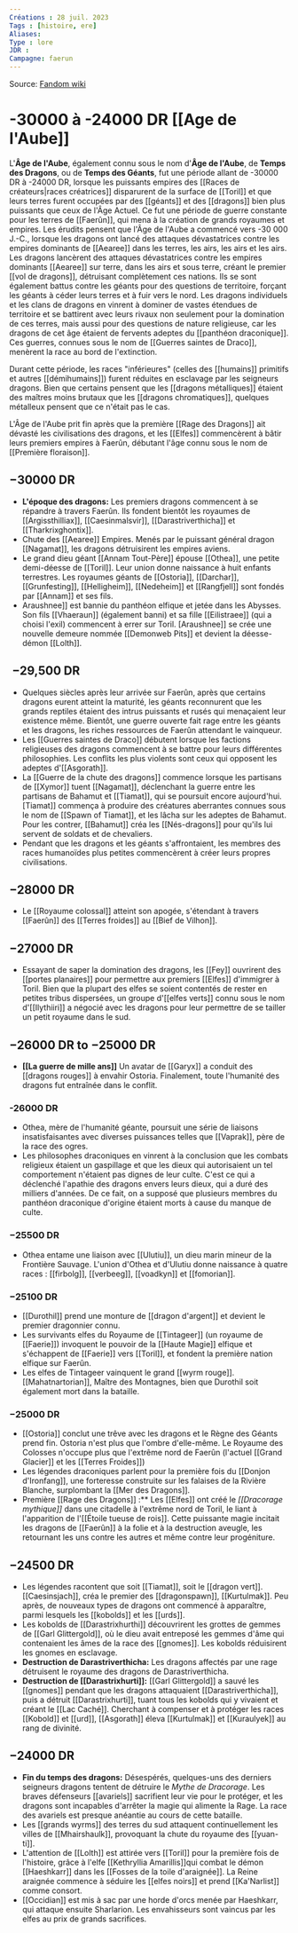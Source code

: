 ```yaml
---
Créations : 28 juil. 2023
Tags : [histoire, ere]
Aliases: 
Type : lore
JDR : 
Campagne: faerun
---
```

Source: [Fandom wiki](https://forgottenrealms.fandom.com/wiki/Main_Page)

# -30000 à -24000 DR [[Age de l'Aube]]
L'**Âge de l'Aube**, également connu sous le nom d'**Âge de l'Aube**, de **Temps des Dragons**, ou de **Temps des Géants**, fut une période allant de -30000 DR à -24000 DR, lorsque les puissants empires des [[Races de créateurs|races créatrices]] disparurent de la surface de [[Toril]] et que leurs terres furent occupées par des [[géants]] et des [[dragons]] bien plus puissants que ceux de l'Âge Actuel. Ce fut une période de guerre constante pour les terres de [[Faerûn]], qui mena à la création de grands royaumes et empires.
Les érudits pensent que l'Âge de l'Aube a commencé vers -30 000 J.-C., lorsque les dragons ont lancé des attaques dévastatrices contre les empires dominants de [[Aearee]] dans les terres, les airs, les airs et les airs. Les dragons lancèrent des attaques dévastatrices contre les empires dominants [[Aearee]] sur terre, dans les airs et sous terre, créant le premier [[vol de dragons]], détruisant complètement ces nations. Ils se sont également battus contre les géants pour des questions de territoire, forçant les géants à céder leurs terres et à fuir vers le nord. Les dragons individuels et les clans de dragons en vinrent à dominer de vastes étendues de territoire et se battirent avec leurs rivaux non seulement pour la domination de ces terres, mais aussi pour des questions de nature religieuse, car les dragons de cet âge étaient de fervents adeptes du [[panthéon draconique]]. Ces guerres, connues sous le nom de [[Guerres saintes de Draco]], menèrent la race au bord de l'extinction.

Durant cette période, les races "inférieures" (celles des [[humains]] primitifs et autres [[démihumains]]) furent réduites en esclavage par les seigneurs dragons. Bien que certains pensent que les [[dragons métalliques]] étaient des maîtres moins brutaux que les [[dragons chromatiques]], quelques métalleux pensent que ce n'était pas le cas.

L'Âge de l'Aube prit fin après que la première [[Rage des Dragons]] ait dévasté les civilisations des dragons, et les [[Elfes]] commencèrent à bâtir leurs premiers empires à Faerûn, débutant l'âge connu sous le nom de [[Première floraison]].

## −30000 DR

- **L'époque des dragons:** Les premiers dragons commencent à se répandre à travers Faerûn. Ils fondent bientôt les royaumes de [[Argissthilliax]], [[Caesinmalsvir]], [[Darastriverthicha]] et [[Tharkrixghontix]].
- Chute des [[Aearee]] Empires. Menés par le puissant général dragon [[Nagamat]], les dragons détruisirent les empires aviens.
- Le grand dieu géant [[Annam Tout-Père]] épouse [[Othea]], une petite demi-déesse de [[Toril]]. Leur union donne naissance à huit enfants terrestres. Les royaumes géants de [[Ostoria]], [[Darchar]], [[Grunfesting]], [[Helligheim]], [[Nedeheim]] et [[Rangfjell]] sont fondés par [[Annam]] et ses fils.
- Araushnee]] est bannie du panthéon elfique et jetée dans les Abysses. Son fils [[Vhaeraun]] (également banni) et sa fille [[Eilistraee]] (qui a choisi l'exil) commencent à errer sur Toril. [Araushnee]] se crée une nouvelle demeure nommée [[Demonweb Pits]] et devient la déesse-démon [[Lolth]].

##  −29,500 DR

- Quelques siècles après leur arrivée sur Faerûn, après que certains dragons eurent atteint la maturité, les géants reconnurent que les grands reptiles étaient des intrus puissants et rusés qui menaçaient leur existence même. Bientôt, une guerre ouverte fait rage entre les géants et les dragons, les riches ressources de Faerûn attendant le vainqueur.
- Les [[Guerres saintes de Draco]] débutent lorsque les factions religieuses des dragons commencent à se battre pour leurs différentes philosophies. Les conflits les plus violents sont ceux qui opposent les adeptes d'[[Asgorath]].
- La [[Guerre de la chute des dragons]] commence lorsque les partisans de [[Xymor]] tuent [[Nagamat]], déclenchant la guerre entre les partisans de Bahamut et [[Tiamat]], qui se poursuit encore aujourd'hui. [Tiamat]] commença à produire des créatures aberrantes connues sous le nom de [[Spawn of Tiamat]], et les lâcha sur les adeptes de Bahamut. Pour les contrer, [[Bahamut]] créa les [[Nés-dragons]] pour qu'ils lui servent de soldats et de chevaliers.
- Pendant que les dragons et les géants s'affrontaient, les membres des races humanoïdes plus petites commencèrent à créer leurs propres civilisations.

## −28000 DR

- Le [[Royaume colossal]] atteint son apogée, s'étendant à travers [[Faerûn]] des [[Terres froides]] au [[Bief de Vilhon]].

## −27000 DR

- Essayant de saper la domination des dragons, les [[Fey]] ouvrirent des [[portes planaires]] pour permettre aux premiers [[Elfes]] d'immigrer à Toril. Bien que la plupart des elfes se soient contentés de rester en petites tribus dispersées, un groupe d'[[elfes verts]] connu sous le nom d'[[Ilythiiri]] a négocié avec les dragons pour leur permettre de se tailler un petit royaume dans le sud.

## −26000 DR to −25000 DR

- **[[La guerre de mille ans]]** Un avatar de [[Garyx]] a conduit des [[dragons rouges]] à envahir Ostoria. Finalement, toute l'humanité des dragons fut entraînée dans le conflit.

### -26000 DR

- Othea, mère de l'humanité géante, poursuit une série de liaisons insatisfaisantes avec diverses puissances telles que [[Vaprak]], père de la race des ogres.
- Les philosophes draconiques en vinrent à la conclusion que les combats religieux étaient un gaspillage et que les dieux qui autorisaient un tel comportement n'étaient pas dignes de leur culte. C'est ce qui a déclenché l'apathie des dragons envers leurs dieux, qui a duré des milliers d'années. De ce fait, on a supposé que plusieurs membres du panthéon draconique d'origine étaient morts à cause du manque de culte.

### −25500 DR

- Othea entame une liaison avec [[Ulutiu]], un dieu marin mineur de la Frontière Sauvage. L'union d'Othea et d'Ulutiu donne naissance à quatre races : [[firbolg]], [[verbeeg]], [[voadkyn]] et [[fomorian]].

### −25100 DR

- [[Durothil]] prend une monture de [[dragon d'argent]] et devient le premier dragonnier connu.
- Les survivants elfes du Royaume de [[Tintageer]] (un royaume de [[Faerie]]) invoquent le pouvoir de la [[Haute Magie]] elfique et s'échappent de [[Faerie]] vers [[Toril]], et fondent la première nation elfique sur Faerûn.
- Les elfes de Tintageer vainquent le grand [[wyrm rouge]]. [[Mahatnartorian]], Maître des Montagnes, bien que Durothil soit également mort dans la bataille.

### −25000 DR

- [[Ostoria]] conclut une trêve avec les dragons et le Règne des Géants prend fin. Ostoria n'est plus que l'ombre d'elle-même. Le Royaume des Colosses n'occupe plus que l'extrême nord de Faerûn (l'actuel [[Grand Glacier]] et les [[Terres Froides]])
- Les légendes draconiques parlent pour la première fois du [[Donjon d'Ironfang]], une forteresse construite sur les falaises de la Rivière Blanche, surplombant la [[Mer des Dragons]].
- Première [[Rage des Dragons]] :** Les [[Elfes]] ont créé le _[[Dracorage mythique]]_ dans une citadelle à l'extrême nord de Toril, le liant à l'apparition de l'[[Étoile tueuse de rois]]. Cette puissante magie incitait les dragons de [[Faerûn]] à la folie et à la destruction aveugle, les retournant les uns contre les autres et même contre leur progéniture.

## −24500 DR

- Les légendes racontent que soit [[Tiamat]], soit le [[dragon vert]]. [[Caesinsjach]], créa le premier des [[dragonspawn]], [[Kurtulmak]]. Peu après, de nouveaux types de dragons ont commencé à apparaître, parmi lesquels les [[kobolds]] et les [[urds]].
- Les kobolds de [[Darastrixhurthi]] découvrirent les grottes de gemmes de [[Garl Glittergold]], où le dieu avait entreposé les gemmes d'âme qui contenaient les âmes de la race des [[gnomes]]. Les kobolds réduisirent les gnomes en esclavage.
- **Destruction de Darastriverthicha:** Les dragons affectés par une rage détruisent le royaume des dragons de Darastriverthicha.
- **Destruction de [[Darastrixhurti]]:** [[Garl Glittergold]] a sauvé les [[gnomes]] pendant que les dragons attaquaient [[Darastriverthicha]], puis a détruit [[Darastrixhurti]], tuant tous les kobolds qui y vivaient et créant le [[Lac Caché]]. Cherchant à compenser et à protéger les races [[Kobold]] et [[urd]], [[Asgorath]] éleva [[Kurtulmak]] et [[Kuraulyek]] au rang de divinité.

## −24000 DR

- **Fin du temps des dragons:** Désespérés, quelques-uns des derniers seigneurs dragons tentent de détruire le _Mythe de Dracorage_. Les braves défenseurs [[avariels]] sacrifient leur vie pour le protéger, et les dragons sont incapables d'arrêter la magie qui alimente la Rage. La race des avariels est presque anéantie au cours de cette bataille.
- Les [[grands wyrms]] des terres du sud attaquent continuellement les villes de [[Mhairshaulk]], provoquant la chute du royaume des [[yuan-ti]].
- L'attention de [[Lolth]] est attirée vers [[Toril]] pour la première fois de l'histoire, grâce à l'elfe [[Kethryllia Amarillis]]qui combat le démon [[Haeshkarr]] dans les [[Fosses de la toile d'araignée]]. La Reine araignée commence à séduire les [[elfes noirs]] et prend [[Ka'Narlist]] comme consort.
- [[Occidian]] est mis à sac par une horde d'orcs menée par Haeshkarr, qui attaque ensuite Sharlarion. Les envahisseurs sont vaincus par les elfes au prix de grands sacrifices.

